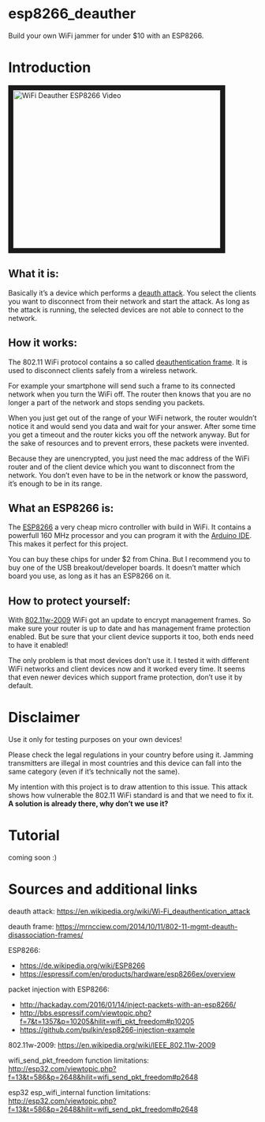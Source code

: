 # esp8266_deauther
Build your own WiFi jammer for under $10 with an ESP8266.

# Introduction

<a href="http://www.youtube.com/watch?feature=player_embedded&v=6TXVeEDK42Y
" target="_blank"><img src="http://img.youtube.com/vi/6TXVeEDK42Y/0.jpg" 
alt="WiFi Deauther ESP8266 Video" width="420" height="320" border="10" /></a>

## What it is:

Basically it’s a device which performs a [deauth attack](https://en.wikipedia.org/wiki/Wi-Fi_deauthentication_attack).
You select the clients you want to disconnect from their network and start the attack. As long as the attack is running, the
selected devices are not able to connect to the network.

## How it works:

The 802.11 WiFi protocol contains a so called [deauthentication frame](https://mrncciew.com/2014/10/11/802-11-mgmt-deauth-disassociation-frames/). It is used to disconnect clients safely from a wireless
network.

For example your smartphone will send such a frame to its connected network when you turn the WiFi off. The router then knows that
you are no longer a part of the network and stops sending you packets.

When you just get out of the range of your WiFi network, the router wouldn’t notice it and would send you data and wait for your
answer. After some time you get a timeout and the router kicks you off the network anyway. But for the sake of resources and to
prevent errors, these packets were invented.

Because they are unencrypted, you just need the mac address of the WiFi router and of the client device which you want to
disconnect from the network. You don’t even have to be in the network or know the password, it’s enough to be in its range.

## What an ESP8266 is:

The [ESP8266](https://de.wikipedia.org/wiki/ESP8266) a very cheap micro controller with build in WiFi. It contains a powerfull 160 MHz processor and you can program it
with the [Arduino IDE](https://www.arduino.cc/en/Main/Software). This makes it perfect for this project.

You can buy these chips for under $2 from China. But I recommend you to buy one of the USB breakout/developer boards. 
It doesn’t matter which board you use, as long as it has an ESP8266 on it.

## How to protect yourself:

With [802.11w-2009](https://en.wikipedia.org/wiki/IEEE_802.11w-2009) WiFi got an update to encrypt management frames.
So make sure your router is up to date and has management frame protection enabled. But be sure that your client device
supports it too, both ends need to have it enabled!

The only problem is that most devices don’t use it. I tested it with different WiFi networks and client devices now 
and it worked every time. It seems that even newer devices which support frame protection, don’t use it by default.

# Disclaimer

Use it only for testing purposes on your own devices!

Please check the legal regulations in your country before using it. Jamming transmitters are illegal in most countries 
and this device can fall into the same category (even if it’s technically not the same).

My intention with this project is to draw attention to this issue. 
This attack shows how vulnerable the 802.11 WiFi standard is and that we need to fix it.
**A solution is already there, why don’t we use it?**

# Tutorial

coming soon :)

# Sources and additional links

deauth attack: https://en.wikipedia.org/wiki/Wi-Fi_deauthentication_attack

deauth frame: https://mrncciew.com/2014/10/11/802-11-mgmt-deauth-disassociation-frames/

ESP8266: 
* https://de.wikipedia.org/wiki/ESP8266
* https://espressif.com/en/products/hardware/esp8266ex/overview

packet injection with ESP8266: 
* http://hackaday.com/2016/01/14/inject-packets-with-an-esp8266/
* http://bbs.espressif.com/viewtopic.php?f=7&t=1357&p=10205&hilit=wifi_pkt_freedom#p10205
* https://github.com/pulkin/esp8266-injection-example

802.11w-2009: https://en.wikipedia.org/wiki/IEEE_802.11w-2009

wifi_send_pkt_freedom function limitations: http://esp32.com/viewtopic.php?f=13&t=586&p=2648&hilit=wifi_send_pkt_freedom#p2648

esp32 esp_wifi_internal function limitations: http://esp32.com/viewtopic.php?f=13&t=586&p=2648&hilit=wifi_send_pkt_freedom#p2648
